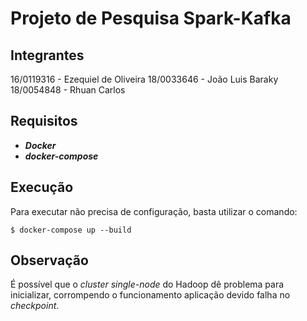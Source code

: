 # Projeto de Pesquisa Spark-Kafka

## Integrantes
16/0119316 - Ezequiel de Oliveira
18/0033646 - João Luis Baraky
18/0054848 - Rhuan Carlos

## Requisitos
 - ***Docker*** 
 - ***docker-compose***

## Execução
Para executar não precisa de configuração, basta utilizar o comando:

```shell
$ docker-compose up --build
```
## Observação

É possível que o _cluster_ _single-node_ do Hadoop dê problema para inicializar, corrompendo o funcionamento aplicação devido falha no _checkpoint_.
